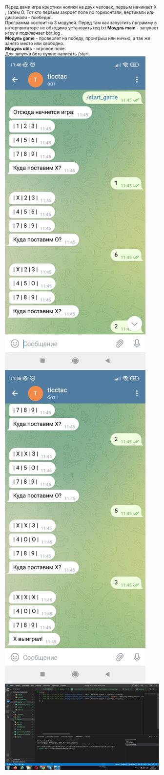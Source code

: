 Перед вами игра крестики нолики на двух человек, первым начинает Х , затем О. Тот кто первым закроет поле по горизонтали, вертикали или диагонали - поебедил.  
  Программа состоит из 3 модулей. Перед там как запустить прграмму в интерпритаторе не обходимо установить req.txt
**Моудль main** - запукает игру и подключает bot.log .  
**Модуль game** - проверяет на победу, проигрыш или ничью, а так же занято место или свободно.  
**Модуль utils** - игровое поле.  
    Для запуска бота нужно написать /start.
![](Screenshot_2022-10-24-11-46-05-372_org.telegram.messenger.jpg)
![](Screenshot_2022-10-24-11-46-08-944_org.telegram.messenger.jpg)
![](botlg.jpg)
